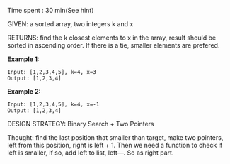 Time spent : 30 min(See hint)

GIVEN: a sorted array, two integers k and x

RETURNS: find the k closest elements to x in the array, result should be sorted in ascending order. If there is a tie, smaller elements are prefered.

**Example 1:**

```
Input: [1,2,3,4,5], k=4, x=3
Output: [1,2,3,4]
```

**Example 2:**

```
Input: [1,2,3,4,5], k=4, x=-1
Output: [1,2,3,4]
```

DESIGN STRATEGY: Binary Search + Two Pointers



Thought: find the last position that smaller than target, make two pointers, left from this position, right is left + 1. Then we need a function to check if left is smaller, if so, add left to list, left—. So as right part.